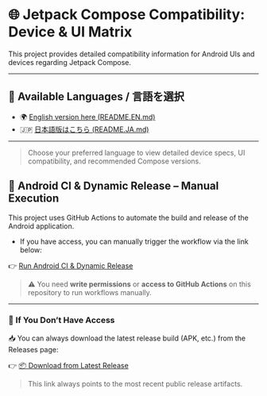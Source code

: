 # 🌐 Jetpack Compose Compatibility: Device & UI Matrix

This project provides detailed compatibility information for Android UIs and devices regarding Jetpack Compose.

---

## 📘 Available Languages / 言語を選択

- 🌍 [English version here (README.EN.md)](./README.EN.md)
- 🇯🇵 [日本語版はこちら (README.JA.md)](./README.JA.md)

---

> Choose your preferred language to view detailed device specs, UI compatibility, and recommended Compose versions.


## 🚀 Android CI & Dynamic Release – Manual Execution

This project uses GitHub Actions to automate the build and release of the Android application.

- If you have access, you can manually trigger the workflow via the link below:

👉 [Run Android CI & Dynamic Release](../../actions/workflows/main.yml)

> ⚠️ You need **write permissions** or **access to GitHub Actions** on this repository to run workflows manually.

---

### 🔄 If You Don’t Have Access

📥 You can always download the latest release build (APK, etc.) from the Releases page:

👉 [📦 Download from Latest Release](../../releases/latest)

> This link always points to the most recent public release artifacts.
